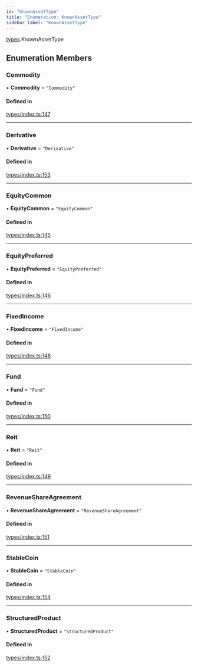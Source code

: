 ```yaml
---
id: "KnownAssetType"
title: "Enumeration: KnownAssetType"
sidebar_label: "KnownAssetType"
---
```


[types](../../../modules/Types/Types.md).KnownAssetType

## Enumeration Members

### Commodity

• **Commodity** = ``"Commodity"``

#### Defined in

[types/index.ts:147](https://github.com/PolymeshAssociation/polymesh-sdk/blob/720afb69c/src/types/index.ts#L147)

___

### Derivative

• **Derivative** = ``"Derivative"``

#### Defined in

[types/index.ts:153](https://github.com/PolymeshAssociation/polymesh-sdk/blob/720afb69c/src/types/index.ts#L153)

___

### EquityCommon

• **EquityCommon** = ``"EquityCommon"``

#### Defined in

[types/index.ts:145](https://github.com/PolymeshAssociation/polymesh-sdk/blob/720afb69c/src/types/index.ts#L145)

___

### EquityPreferred

• **EquityPreferred** = ``"EquityPreferred"``

#### Defined in

[types/index.ts:146](https://github.com/PolymeshAssociation/polymesh-sdk/blob/720afb69c/src/types/index.ts#L146)

___

### FixedIncome

• **FixedIncome** = ``"FixedIncome"``

#### Defined in

[types/index.ts:148](https://github.com/PolymeshAssociation/polymesh-sdk/blob/720afb69c/src/types/index.ts#L148)

___

### Fund

• **Fund** = ``"Fund"``

#### Defined in

[types/index.ts:150](https://github.com/PolymeshAssociation/polymesh-sdk/blob/720afb69c/src/types/index.ts#L150)

___

### Reit

• **Reit** = ``"Reit"``

#### Defined in

[types/index.ts:149](https://github.com/PolymeshAssociation/polymesh-sdk/blob/720afb69c/src/types/index.ts#L149)

___

### RevenueShareAgreement

• **RevenueShareAgreement** = ``"RevenueShareAgreement"``

#### Defined in

[types/index.ts:151](https://github.com/PolymeshAssociation/polymesh-sdk/blob/720afb69c/src/types/index.ts#L151)

___

### StableCoin

• **StableCoin** = ``"StableCoin"``

#### Defined in

[types/index.ts:154](https://github.com/PolymeshAssociation/polymesh-sdk/blob/720afb69c/src/types/index.ts#L154)

___

### StructuredProduct

• **StructuredProduct** = ``"StructuredProduct"``

#### Defined in

[types/index.ts:152](https://github.com/PolymeshAssociation/polymesh-sdk/blob/720afb69c/src/types/index.ts#L152)
